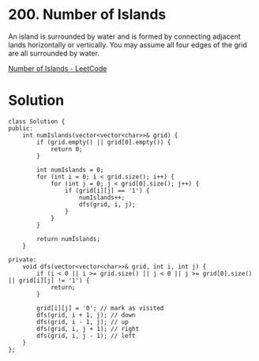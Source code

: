 # 200. Number of Islands

An island is surrounded by water and is formed by connecting adjacent lands horizontally or vertically. You may assume all four edges of the grid are all surrounded by water.

[Number of Islands - LeetCode](https://leetcode.com/problems/number-of-islands/?envType=daily-question&envId=2024-04-19)

# Solution

```
class Solution {
public:
    int numIslands(vector<vector<char>>& grid) {
        if (grid.empty() || grid[0].empty()) {
            return 0;
        }
        
        int numIslands = 0;
        for (int i = 0; i < grid.size(); i++) {
            for (int j = 0; j < grid[0].size(); j++) {
                if (grid[i][j] == '1') {
                    numIslands++;
                    dfs(grid, i, j);
                }
            }
        }
        
        return numIslands;
    }
    
private:
    void dfs(vector<vector<char>>& grid, int i, int j) {
        if (i < 0 || i >= grid.size() || j < 0 || j >= grid[0].size() || grid[i][j] != '1') {
            return;
        }
        
        grid[i][j] = '0'; // mark as visited
        dfs(grid, i + 1, j); // down
        dfs(grid, i - 1, j); // up
        dfs(grid, i, j + 1); // right
        dfs(grid, i, j - 1); // left
    }
};
```